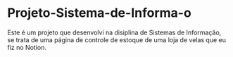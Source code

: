 # Projeto-Sistema-de-Informa-o
Este é um projeto que desenvolvi na disiplina de Sistemas de Informação,  se trata de uma página de controle de estoque de uma loja de velas que eu fiz no  Notion.
